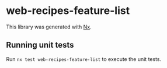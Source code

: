# web-recipes-feature-list

This library was generated with [Nx](https://nx.dev).

## Running unit tests

Run `nx test web-recipes-feature-list` to execute the unit tests.
